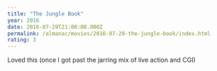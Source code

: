 ```yaml
---
title: "The Jungle Book"
year: 2016
date: 2016-07-29T21:00:00.000Z
permalink: /almanac/movies/2016-07-29-the-jungle-book/index.html
rating: 3
---
```


Loved this (once I got past the jarring mix of live action and CGI)
